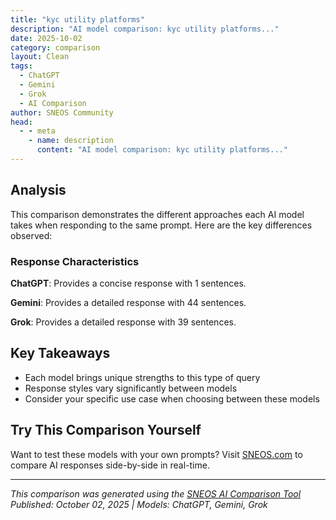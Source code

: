 ```yaml
---
title: "kyc utility platforms"
description: "AI model comparison: kyc utility platforms..."
date: 2025-10-02
category: comparison
layout: Clean
tags:
  - ChatGPT
  - Gemini
  - Grok
  - AI Comparison
author: SNEOS Community
head:
  - - meta
    - name: description
      content: "AI model comparison: kyc utility platforms..."
---
```


<ChatComparison
  title="kyc utility platforms"
  prompt="kyc utility platforms"
  :responses='{
    "ChatGPT": "KYC (Know Your Customer) utility platforms are services or software solutions designed to streamline and automate the customer verification process that businesses, especially in regulated industries like finance and banking, must undertake to comply with legal and regulatory requirements. These platforms help organizations verify the identities of their customers and assess potential risks by collecting, storing, and analyzing customer data.\n\nHere are some key features and functions typically offered by KYC utility platforms:\n\n1. **Identity Verification**: KYC platforms often use technologies like document scanning, facial recognition, and biometric authentication to confirm a customer&#x27;s identity based on official documents (e.g., passports, driver&#x27;s licenses).\n\n2. **Data Collection**: They collect required customer information, including personal identification details, address verification, and sometimes financial data.\n\n3. **Risk Assessment**: Many KYC utilities include risk scoring systems that analyze customer data against various risk factors, including sanctions lists, PEP (Politically Exposed Persons) lists, and other watchlists.\n\n4. **Regulatory Compliance**: These platforms help organizations comply with local and international KYC regulations, such as AML (Anti-Money Laundering) laws, by maintaining thorough records and audit trails.\n\n5. **Ongoing Monitoring**: Some KYC solutions provide continuous monitoring of customer information to detect changes or anomalies that might signal increased risk.\n\n6. **Integrations**: KYC platforms often integrate with other systems (e.g., CRM, banking software) to streamline the onboarding process and enhance data management.\n\n7. **User Experience**: They aim to simplify the customer experience, making it easier for users to complete the verification process online or via mobile apps.\n\n### Popular KYC Utility Platforms\n\nHere are some notable KYC utility platforms available in the market:\n\n1. **Jumio**: Offers identity verification solutions using AI and machine learning for document verification and facial comparison.\n\n2. **Trulioo**: Provides global identity verification services with access to a wide range of data sources and documentation.\n\n3. **Onfido**: Focuses on identity verification through document checks and biometric verification, suitable for various sectors.\n\n4. **IDnow**: A European service that offers video identification and electronic signature solutions in compliance with local regulations.\n\n5. **LexisNexis Risk Solutions**: Provides comprehensive risk management and KYC services, including identity verification and monitoring.\n\n6. **Veriff**: An identity verification platform that uses AI to analyze documents and verify identities.\n\n7. **PandaDoc**: While not exclusively a KYC platform, it offers features that can be integrated into KYC processes, particularly in documentation workflows.\n\n8. **ComplyAdvantage**: Focuses on AML data and insights, offering services that help organizations manage compliance risks.\n\n### Conclusion\n\nKYC utility platforms play a critical role in helping businesses maintain compliance and mitigate risks associated with customer onboarding and ongoing relationships. The choice of a KYC provider often depends on factors such as the specific regulatory requirements of the industry, the geographical market, and the desired customer experience.",
    "Gemini": "KYC (Know Your Customer) utility platforms are shared KYC infrastructures designed to streamline and standardize the KYC process for multiple financial institutions and other businesses.  Instead of each organization performing KYC independently, they can leverage a centralized platform to access verified customer data and conduct KYC checks.\n\nHere\u0027s a breakdown of the key aspects of KYC utility platforms:\n\n**Key Benefits:**\n\n*   **Reduced Costs:** Sharing KYC infrastructure reduces redundancy and lowers the overall cost of compliance.  Individual institutions don\u0027t have to duplicate efforts.\n*   **Increased Efficiency:** Centralized data and standardized processes streamline the KYC onboarding process, reducing time and effort.\n*   **Improved Data Quality:**  Utilities often invest in advanced technology and data sources, leading to more accurate and up-to-date customer information.\n*   **Enhanced Compliance:** Standardized processes and robust data sources help organizations meet regulatory requirements more effectively.\n*   **Reduced Customer Friction:**  Customers may only need to complete KYC once for multiple participating institutions, improving the overall customer experience.\n*   **Greater Transparency:** Utilities can provide a clear audit trail of KYC processes, making it easier to demonstrate compliance to regulators.\n*   **Fighting Financial Crime:** By sharing information and utilizing advanced technologies, KYC utilities can help identify and prevent financial crime.\n\n**Key Features of KYC Utility Platforms:**\n\n*   **Centralized Data Repository:** A secure and centralized database that stores verified customer information.\n*   **KYC Checks and Screening:** Automated screening against sanctions lists, PEP (Politically Exposed Persons) lists, and adverse media.\n*   **Identity Verification:**  Tools for verifying the identity of customers through document verification, biometric authentication, and other methods.\n*   **Ongoing Monitoring:** Continuous monitoring of customer data for changes that may indicate increased risk.\n*   **Risk Scoring:**  Automated risk scoring based on a variety of factors, such as customer location, industry, and transaction history.\n*   **Data Privacy and Security:** Robust security measures to protect sensitive customer data.\n*   **Audit Trails:** Detailed records of all KYC activities, including data sources, checks performed, and risk assessments.\n*   **Reporting:**  Tools for generating reports on KYC compliance and risk exposure.\n*   **API Integrations:**  APIs that allow financial institutions to seamlessly integrate with the utility platform.\n*   **Compliance with Regulations:**  Adherence to relevant KYC and AML regulations, such as FATF recommendations, GDPR, and local laws.\n\n**Examples of KYC Utility Platforms (Not exhaustive, and status can change):**\n\n*   **KYC.com (Clarivate):**  A global KYC utility that helps financial institutions streamline their KYC processes.\n*   **CDD Vault (Bureau van Dijk, now Moody\u0027s Analytics):** Platform focused on customer due diligence and KYC compliance.\n*   **Know Your Customer (KYC):** Provides AML and KYC solutions for various industries.\n*   **Ondato:** Offers identity verification and KYC compliance solutions.\n*   **ComplyAdvantage:** Specializes in AML and KYC compliance, offering data and technology solutions.\n\n**Considerations When Choosing a KYC Utility Platform:**\n\n*   **Industry Expertise:**  Does the platform have experience working with your industry?\n*   **Regulatory Compliance:** Does the platform comply with the relevant KYC and AML regulations in your jurisdictions?\n*   **Data Security:**  Does the platform have robust security measures in place to protect sensitive customer data?\n*   **Scalability:** Can the platform scale to meet your growing needs?\n*   **Integration:**  Can the platform integrate with your existing systems?\n*   **Pricing:** How is the platform priced, and what are the total costs of ownership?\n*   **Data Sources and Coverage:** The platform\u0027s access to relevant data sources is crucial.\n*   **Customer Support:**  What level of customer support does the platform offer?\n*   **Reputation and Track Record:**  Research the platform\u0027s reputation and track record in the industry.\n*   **Flexibility:** The ability to customize the solution to your specific needs is important.\n\n**Challenges of KYC Utility Platforms:**\n\n*   **Data Privacy Concerns:**  Sharing customer data raises concerns about data privacy and security.\n*   **Interoperability:** Ensuring that different KYC utility platforms can interoperate with each other can be challenging.\n*   **Standardization:**  Achieving a common standard for KYC processes across different organizations can be difficult.\n*   **Cost:**  Setting up and maintaining a KYC utility platform can be expensive.\n*   **Governance:**  Establishing a clear governance structure for the utility is essential.\n*   **Adoption:**  Getting all relevant organizations to adopt the utility can be challenging.\n*   **Liability:**  Determining liability in case of errors or breaches can be complex.\n\nIn summary, KYC utility platforms offer a promising approach to streamline and standardize the KYC process, but it is important to carefully consider the benefits, challenges, and considerations before adopting such a platform.\n",
    "Grok": "KYC (Know Your Customer) utility platforms are centralized or decentralized systems designed to streamline and standardize the process of verifying customer identities across multiple organizations, such as banks, financial institutions, or other regulated entities. These platforms aim to reduce redundancy, improve efficiency, and lower costs associated with KYC compliance by allowing organizations to share verified customer data securely, while adhering to regulatory requirements like anti-money laundering (AML) and counter-terrorism financing (CTF) laws.\n\n### Key Features of KYC Utility Platforms\n1. **Centralized Data Repository**: A single source of verified customer information that can be accessed by authorized entities, reducing the need for customers to repeatedly submit the same documents.\n2. **Standardized Processes**: Uniform KYC procedures and guidelines to ensure compliance with local and international regulations.\n3. **Secure Data Sharing**: Use of encryption, blockchain, or other secure technologies to protect customer data and maintain privacy.\n4. **Regulatory Compliance**: Platforms are designed to meet GDPR, AML, and other regulatory standards, ensuring data is handled legally and ethically.\n5. **Cost and Time Efficiency**: Reduces the burden of conducting individual KYC checks by sharing pre-verified data, saving resources for businesses.\n6. **Customer Consent Management**: Mechanisms to ensure customers have control over who accesses their data and for what purpose.\n\n### Benefits of KYC Utility Platforms\n- **For Businesses**: Lower operational costs, faster onboarding of customers, reduced risk of non-compliance, and improved collaboration between institutions.\n- **For Customers**: Eliminates the need to provide KYC documents multiple times, improves user experience, and enhances data security through controlled access.\n- **For Regulators**: Facilitates monitoring and auditing of KYC processes across industries, ensuring better compliance and transparency.\n\n### Examples of KYC Utility Platforms\n1. **SWIFT KYC Registry**: A global utility by SWIFT that allows financial institutions to share and access standardized KYC data for correspondent banking relationships.\n2. **KYC Exchange Net**: A platform that enables banks and other entities to share verified KYC information with customer consent.\n3. **Trulioo**: Provides identity verification services and partners with businesses to streamline KYC processes through a global identity network.\n4. **Self-Sovereign Identity (SSI) Platforms**: Decentralized platforms like uPort or Civic use blockchain to give individuals control over their identity data, which can be shared with organizations for KYC purposes.\n5. **Regional KYC Utilities**: Some countries or regions have established their own KYC utilities, such as India\u2019s Central KYC Registry (CKYCR), which allows financial institutions to access a centralized database of KYC records.\n\n### Challenges of KYC Utility Platforms\n- **Data Privacy Concerns**: Ensuring compliance with data protection laws like GDPR while sharing sensitive information.\n- **Interoperability**: Different platforms or regions may have varying standards, making seamless integration difficult.\n- **Adoption**: Convincing organizations to join a shared utility and trust the system can be challenging.\n- **Security Risks**: Centralized systems may become targets for cyberattacks; decentralized systems (like blockchain) may mitigate this but introduce other complexities.\n- **Regulatory Differences**: Cross-border operations face challenges due to varying KYC/AML regulations across jurisdictions.\n\n### Future of KYC Utility Platforms\nWith the rise of digital identity solutions and technologies like blockchain, AI, and biometrics, KYC utility platforms are evolving toward more decentralized and user-centric models. Self-sovereign identity, where individuals own and control their data, is gaining traction. Additionally, governments and regulators are increasingly supporting national or regional KYC utilities to improve financial inclusion and combat fraud.\n\nIf you\u0027re looking for specific platforms or solutions tailored to a particular industry or region, feel free to ask for more detailed information! Would you like me to elaborate on any specific aspect, such as technology (e.g., blockchain-based KYC) or regional implementations?"
  }'
  published-date="09:49"
/>

## Analysis

This comparison demonstrates the different approaches each AI model takes when responding to the same prompt. Here are the key differences observed:

### Response Characteristics

**ChatGPT**: Provides a concise response with 1 sentences. 

**Gemini**: Provides a detailed response with 44 sentences. 

**Grok**: Provides a detailed response with 39 sentences. 

## Key Takeaways

- Each model brings unique strengths to this type of query
- Response styles vary significantly between models
- Consider your specific use case when choosing between these models

## Try This Comparison Yourself

Want to test these models with your own prompts? Visit [SNEOS.com](https://sneos.com) to compare AI responses side-by-side in real-time.

---

*This comparison was generated using the [SNEOS AI Comparison Tool](https://sneos.com)*
*Published: October 02, 2025 | Models: ChatGPT, Gemini, Grok*
